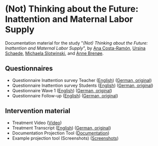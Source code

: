 # (Not) Thinking about the Future: Inattention and Maternal Labor Supply
Documentation material for the study "_(Not) Thinking about the Future: Inattention and Maternal Labor Supply_", by [Ana Costa-Ramón](https://sites.google.com/view/anamariacostaramon), [Ursina Schaede](https://ursinaschaede.github.io/), [Michaela Slotwinski](https://sites.google.com/site/michaelaslotwinski/home), and [Anne Brenøe](https://sites.google.com/view/aabrenoe/home).

## Questionnaires
- Questionnaire Inattention survey Teacher ([English](https://anacostaramon.github.io/mls/Q_Inattention_teachers_E.pdf)) ([German, original](https://anacostaramon.github.io/mls/Q_Inattention_teachers_G.pdf))
- Questionnaire Inattention survey Students ([English](https://anacostaramon.github.io/mls/Q_Inattention_students_E.pdf)) ([German, original](https://anacostaramon.github.io/mls/Q_Inattention_students_G.pdf))
- Questionnaire Wave 1 ([English](https://anacostaramon.github.io/mls/Q_W1_E.pdf)) ([German, original](https://anacostaramon.github.io/mls/Q_W1_G.pdf))
- Questionnaire Follow-up ([English](https://anacostaramon.github.io/mls/Q_FU_E.pdf)) ([German, original](https://anacostaramon.github.io/mls/Q_FU_G.pdf))

## Intervention material
- Treatment Video ([Video](https://anacostaramon.github.io/mls/Treatment_video.mp4))
- Treatment Transcript ([English](https://anacostaramon.github.io/mls/Transcript_V_E.pdf)) ([German, original](https://anacostaramon.github.io/mls/Transcript_V_G.pdf))
- Documentation Projection Tool ([Documentation](https://anacostaramon.github.io/mls/doc_projectiontool.pdf))
- Example projection tool (Screenshots) ([Screenshots](https://anacostaramon.github.io/mls/Projectiontool_example.pdf))


